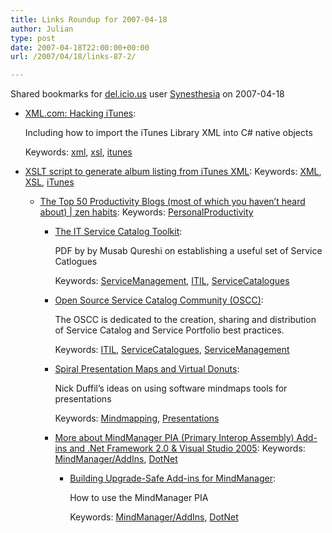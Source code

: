 ```yaml
---
title: Links Roundup for 2007-04-18
author: Julian
type: post
date: 2007-04-18T22:00:00+00:00
url: /2007/04/18/links-87-2/

---
```

Shared bookmarks for [del.icio.us][1] user  [Synesthesia][2] on 2007-04-18

  * [XML.com: Hacking iTunes][3]:
  
    Including how to import the iTunes Library XML into C# native objects
  
    Keywords: [xml][4], [xsl][5], [itunes][6]
  * [XSLT script to generate album listing from iTunes XML][7]: 
    Keywords: [XML][8], [XSL][9], [iTunes][10]</li> 
    
      * [The Top 50 Productivity Blogs (most of which you haven’t heard about) | zen habits][11]: 
        Keywords: [PersonalProductivity][12]</li> 
        
          * [The IT Service Catalog Toolkit][13]:
  
            PDF by by Musab Qureshi on establishing a useful set of Service Catlogues
  
            Keywords: [ServiceManagement][14], [ITIL][15], [ServiceCatalogues][16]
          * [Open Source Service Catalog Community (OSCC)][17]:
  
            The OSCC is dedicated to the creation, sharing and distribution of Service Catalog and Service Portfolio best practices.
  
            Keywords: [ITIL][15], [ServiceCatalogues][16], [ServiceManagement][14]
          * [Spiral Presentation Maps and Virtual Donuts][18]:
  
            Nick Duffil&#8217;s ideas on using software mindmaps tools for presentations
  
            Keywords: [Mindmapping][19], [Presentations][20]
          * [More about MindManager PIA (Primary Interop Assembly) Add-ins and .Net Framework 2.0 & Visual Studio 2005][21]: 
            Keywords: [MindManager/AddIns][22], [DotNet][23]</li> 
            
              * [Building Upgrade-Safe Add-ins for MindManager][24]:
  
                How to use the MindManager PIA
  
                Keywords: [MindManager/AddIns][22], [DotNet][23]</ul>

 [1]: http://del.icio.us/
 [2]: http://del.icio.us/synesthesia
 [3]: http://www.xml.com/pub/a/2004/11/03/itunes.html "http://www.xml.com/pub/a/2004/11/03/itunes.html"
 [4]: http://del.icio.us/synesthesia/xml
 [5]: http://del.icio.us/synesthesia/xsl
 [6]: http://del.icio.us/synesthesia/itunes
 [7]: http://www.movable-type.co.uk/scripts/iTunesAlbumList.html "http://www.movable-type.co.uk/scripts/iTunesAlbumList.html"
 [8]: http://del.icio.us/synesthesia/XML
 [9]: http://del.icio.us/synesthesia/XSL
 [10]: http://del.icio.us/synesthesia/iTunes
 [11]: http://zenhabits.net/2007/04/the-top-50-productivity-blogs-most-of-which-you-havent-heard-about "http://zenhabits.net/2007/04/the-top-50-productivity-blogs-most-of-which-you-havent-heard-about"
 [12]: http://del.icio.us/synesthesia/PersonalProductivity
 [13]: http://www.slminfo.com/articles/SLA_catalog_article.pdf "http://www.slminfo.com/articles/SLA_catalog_article.pdf"
 [14]: http://del.icio.us/synesthesia/ServiceManagement
 [15]: http://del.icio.us/synesthesia/ITIL
 [16]: http://del.icio.us/synesthesia/ServiceCatalogues
 [17]: http://www.servicecatalogs.com/WikiHome "http://www.servicecatalogs.com/WikiHome"
 [18]: http://duffill.blogs.com/ "http://duffill.blogs.com/"
 [19]: http://del.icio.us/synesthesia/Mindmapping
 [20]: http://del.icio.us/synesthesia/Presentations
 [21]: http://mindjetlabs.com/cs/blogs/vivek/archive/2006/10/04/More-about-MindManager-PIA-_2800_Primary-Interop-Assembly_2900_-Add_2D00_ins-and-.Net-Framework-2.0-_2600_-Visual-Studio-2005.aspx "http://mindjetlabs.com/cs/blogs/vivek/archive/2006/10/04/More-about-MindManager-PIA-_2800_Primary-Interop-Assembly_2900_-Add_2D00_ins-and-.Net-Framework-2.0-_2600_-Visual-Studio-2005.aspx"
 [22]: http://del.icio.us/synesthesia/MindManager/AddIns
 [23]: http://del.icio.us/synesthesia/DotNet
 [24]: http://mindjetlabs.com/cs/blogs/vivek/archive/2006/10/04/Building-Upgrade_2D00_Safe-Add_2D00_ins-for-MindManager.aspx "http://mindjetlabs.com/cs/blogs/vivek/archive/2006/10/04/Building-Upgrade_2D00_Safe-Add_2D00_ins-for-MindManager.aspx"